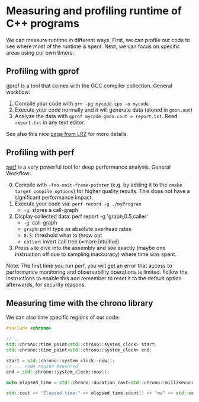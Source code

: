 # Measuring and profiling runtime of C++ programs

We can measure runtime in different ways. First, we can profile our code to see where most of the runtime is spent. Next, we can focus on specific areas using our own timers.

## Profiling with gprof

gprof is a tool that comes with the GCC compiler collection. General workflow:

1. Compile your code with `g++ -pg mycode.cpp -o mycode`
2. Execute your code normally and it will generate data (stored in `gmon.out`)
3. Analyze the data with `gprof mycode gmon.cout > report.txt`. Read `report.txt` in any text editor.

See also this nice [page from LRZ](https://www.lrz.de/services/compute/linux-cluster/tuning/gprof/index.html) for more details.

## Profiling with perf

[perf](https://perf.wiki.kernel.org/index.php/Main_Page) is a very powerful tool for deep performance analysis. General Workflow:

0. Compile with `-fno-omit-frame-pointer` (e.g. by adding it to the `cmake target_compile_options`) for higher quality results. This does not have a significant performance impact.
1. Execute your code via: `perf record -g ./myProgram`
    - `-g`: stores a call-graph
2. Display collected data: perf report -g 'graph,0.5,caller'
    - `-g`: call-graph
    - `graph`: print type as absolute overhead rates
    - `0.5`: threshold what to throw out
    - `caller`: invert call tree (=more intuitive)
3. Press `a` to dive into the assembly and see exactly (maybe one instruction off due to sampling inaccuracy) where time was spent.

Note: The first time you run perf, you will get an error that access to performance monitoring and observability operations is limited. Follow the instructions to enable this and remember to reset it to the default option afterwards, for security reasons.

## Measuring time with the chrono library

We can also time specific regions of our code:

```cpp
#include <chrono>

//...
std::chrono::time_point<std::chrono::system_clock> start;
std::chrono::time_point<std::chrono::system_clock> end;

start = std::chrono::system_clock::now();
// ... code region measured
end = std::chrono::system_clock::now();

auto elapsed_time = std::chrono::duration_cast<std::chrono::milliseconds>(end - start);

std::cout << "Elapsed time:" << elapsed_time.count() << "ms" << std::endl;
```

